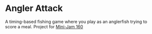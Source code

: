 # Angler Attack

A timing-based fishing game where you play as an anglerfish trying to score a meal. Project for [Mini-Jam 160](https://itch.io/jam/mini-jam-160-light)
